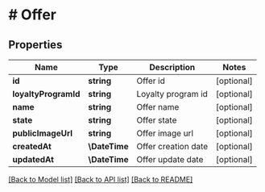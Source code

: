 # # Offer

## Properties

Name | Type | Description | Notes
------------ | ------------- | ------------- | -------------
**id** | **string** | Offer id | [optional]
**loyaltyProgramId** | **string** | Loyalty program id | [optional]
**name** | **string** | Offer name | [optional]
**state** | **string** | Offer state | [optional]
**publicImageUrl** | **string** | Offer image url | [optional]
**createdAt** | **\DateTime** | Offer creation date | [optional]
**updatedAt** | **\DateTime** | Offer update date | [optional]

[[Back to Model list]](../../README.md#models) [[Back to API list]](../../README.md#endpoints) [[Back to README]](../../README.md)
